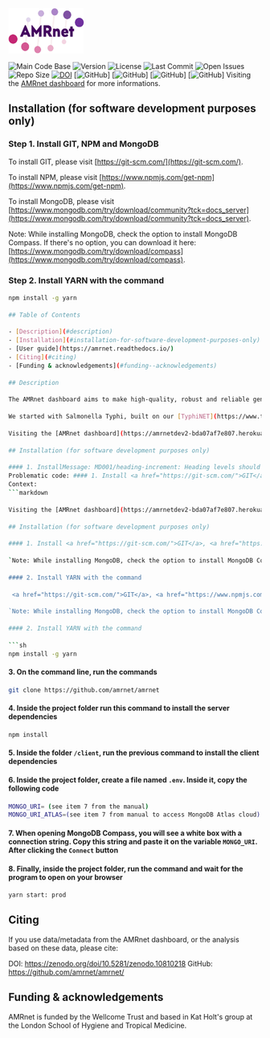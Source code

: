 <img src='assets/img/logo-prod.png' width="150" height="90">    

![Main Code Base](https://img.shields.io/github/languages/top/amrnet/amrnet)
![Version](https://img.shields.io/badge/version-1.0-red)
![License](https://img.shields.io/badge/license-GPLv3-blue)
![Last Commit](https://img.shields.io/github/last-commit/amrnet/amrnet)
![Open Issues](https://img.shields.io/github/issues-raw/amrnet/amrnet)
![Repo Size](https://img.shields.io/github/repo-size/amrnet/amrnet)
[![DOI](https://zenodo.org/badge/615052960.svg)](https://zenodo.org/doi/10.5281/zenodo.10810218)
[![GitHub](https://img.shields.io/github/stars/amrnet/amrnet)]
[![GitHub](https://img.shields.io/github/forks/amrnet/amrnet)]
[![GitHub](https://img.shields.io/github/watchers/amrnet/amrnet)]
[![GitHub](https://img.shields.io/github/contributors/amrnet/amrnet)]
Visiting the [AMRnet dashboard](https://amrnetdev2-bda07af7e807.herokuapp.com/) for more informations.

## Installation (for software development purposes only)

### Step 1. Install GIT, NPM and MongoDB

To install GIT, please visit [https://git-scm.com/](https://git-scm.com/).

To install NPM, please visit [https://www.npmjs.com/get-npm](https://www.npmjs.com/get-npm).

To install MongoDB, please visit [https://www.mongodb.com/try/download/community?tck=docs_server](https://www.mongodb.com/try/download/community?tck=docs_server).

Note: While installing MongoDB, check the option to install MongoDB Compass. If there's no option, you can download it here: [https://www.mongodb.com/try/download/compass](https://www.mongodb.com/try/download/compass).

### Step 2. Install YARN with the command

```bash
npm install -g yarn

## Table of Contents

- [Description](#description)
- [Installation](#installation-for-software-development-purposes-only)
- [User guide](https://amrnet.readthedocs.io/)
- [Citing](#citing)
- [Funding & acknowledgements](#funding--acknowledgements)

## Description

The AMRnet dashboard aims to make high-quality, robust and reliable genome-derived AMR surveillance data accessible to a wide audience. Visualizations are geared towards showing national annual AMR prevalence estimates and trends, that can be broken down and explored in terms of underlying genotypes and resistance mechanisms. We do not generate sequence data, but we hope that by making publicly deposited data more accessible and useful, we can encourage and motivate more sequencing and data sharing.

We started with Salmonella Typhi, built on our [TyphiNET](https://www.typhi.net/) dashboard which uses data curated by the [Global Typhoid Genomics Consortium](http://typhoidgenomics.org/) (to improve data quality and identify which datasets are suitable for inclusion) and analysed in [Pathogenwatch](http://pathogen.watch/) (to call AMR determinants and lineages from sequence data). More organisms will be added throughout 2024-25, using data sourced from analysis platforms such as [Pathogenwatch](http://pathogen.watch/), Enterobase, and potentially others.

Visiting the [AMRnet dashboard](https://amrnetdev2-bda07af7e807.herokuapp.com/) for more informations.

## Installation (for software development purposes only)

#### 1. InstallMessage: MD001/heading-increment: Heading levels should only increment by one level at a time [Expected: h3; Actual: h4]
Problematic code: #### 1. Install <a href="https://git-scm.com/">GIT</a>, <a href="https://www.npmjs.com/get-npm">NPM</a> and <a href="https://www.mongodb.com/try/download/community?tck=docs_server">MongoDB</a>
Context:
```markdown

Visiting the [AMRnet dashboard](https://amrnetdev2-bda07af7e807.herokuapp.com/) for more informations.

## Installation (for software development purposes only)

#### 1. Install <a href="https://git-scm.com/">GIT</a>, <a href="https://www.npmjs.com/get-npm">NPM</a> and <a href="https://www.mongodb.com/try/download/community?tck=docs_server">MongoDB</a>

`Note: While installing MongoDB, check the option to install MongoDB Compass. If there's no option, you can download it here:` <a href="https://www.mongodb.com/try/download/compass">MongoDB Compass</a>

#### 2. Install YARN with the command

 <a href="https://git-scm.com/">GIT</a>, <a href="https://www.npmjs.com/get-npm">NPM</a> and <a href="https://www.mongodb.com/try/download/community?tck=docs_server">MongoDB</a>

`Note: While installing MongoDB, check the option to install MongoDB Compass. If there's no option, you can download it here:` <a href="https://www.mongodb.com/try/download/compass">MongoDB Compass</a>

#### 2. Install YARN with the command

```sh
npm install -g yarn
```

#### 3. On the command line, run the commands

```sh
git clone https://github.com/amrnet/amrnet
```

#### 4. Inside the project folder run this command to install the server dependencies

```sh
npm install
```

#### 5. Inside the folder `/client`, run the previous command to install the client dependencies

#### 6. Inside the project folder, create a file named `.env`. Inside it, copy the following code

```sh
MONGO_URI= (see item 7 from the manual)
MONGO_URI_ATLAS=(see item 7 from manual to access MongoDB Atlas cloud)
```

#### 7. When opening MongoDB Compass, you will see a white box with a connection string. Copy this string and paste it on the variable `MONGO_URI`. After clicking the `Connect` button

#### 8. Finally, inside the project folder, run the command and wait for the program to open on your browser

```sh
yarn start: prod
```

## Citing

If you use data/metadata from the AMRnet dashboard, or the analysis based on these data, please cite:

DOI: <https://zenodo.org/doi/10.5281/zenodo.10810218>
GitHub: <https://github.com/amrnet/amrnet/>

## Funding & acknowledgements

AMRnet is funded by the Wellcome Trust and based in Kat Holt's group at the London School of Hygiene and Tropical Medicine.
